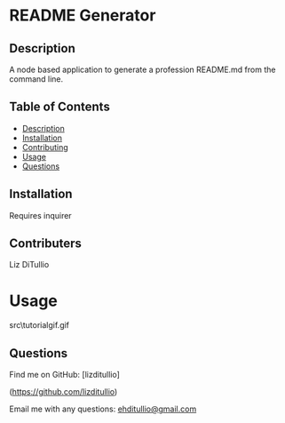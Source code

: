 # README Generator
  

  ## Description
A node based application to generate a profession README.md from the command line. 

  ## Table of Contents
  - [Description](#description)
  - [Installation](#installation)
  - [Contributing](#contributing)
  - [Usage](#usage)
  - [Questions](#questions)

  ## Installation
Requires inquirer 

  ## Contributers 
 Liz DiTullio

 # Usage 
src\tutorialgif.gif

  ## Questions
  
 Find me on GitHub: [lizditullio]

 (https://github.com/lizditullio)
 
  Email me with any questions: ehditullio@gmail.com
